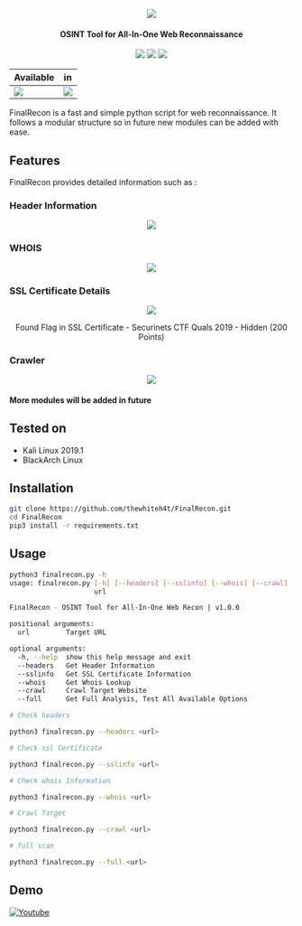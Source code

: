 <p align="center"><img src="https://i.imgur.com/REmgjGp.png"></p>

<h4 align="center">
OSINT Tool for All-In-One Web Reconnaissance
</h4>

<p align="center">
<img src="https://img.shields.io/badge/Python-3-brightgreen.svg?style=plastic">
<img src="https://img.shields.io/badge/OSINT-red.svg?style=plastic">
<img src="https://img.shields.io/badge/Web-red.svg?style=plastic">
</p>

| Available                            | in                                   |
|--------------------------------------|--------------------------------------|
| ![](https://i.imgur.com/IPiAUZi.png) | ![](https://i.imgur.com/z36xL8c.png) |

FinalRecon is a fast and simple python script for web reconnaissance. It follows a modular structure so in future new modules can be added with ease.

## Features

FinalRecon provides detailed information such as :

### Header Information
<p align="center"><img src="https://i.imgur.com/B7sblDP.png"></p>

### WHOIS
<p align="center"><img src="https://i.imgur.com/cDEJ79H.png"></p>

### SSL Certificate Details
<p align="center"><img src="https://i.imgur.com/PFZm0qx.png"></p>
<p align="center">Found Flag in SSL Certificate - Securinets CTF Quals 2019 - Hidden (200 Points)</p>

### Crawler
<p align="center"><img src="https://i.imgur.com/C8eQ8z3.png">

#### More modules will be added in future

## Tested on

* Kali Linux 2019.1
* BlackArch Linux

## Installation

```bash
git clone https://github.com/thewhiteh4t/FinalRecon.git
cd FinalRecon
pip3 install -r requirements.txt
```

## Usage

```bash
python3 finalrecon.py -h
usage: finalrecon.py [-h] [--headers] [--sslinfo] [--whois] [--crawl] [--full]
                     url

FinalRecon - OSINT Tool for All-In-One Web Recon | v1.0.0

positional arguments:
  url         Target URL

optional arguments:
  -h, --help  show this help message and exit
  --headers   Get Header Information
  --sslinfo   Get SSL Certificate Information
  --whois     Get Whois Lookup
  --crawl     Crawl Target Website
  --full      Get Full Analysis, Test All Available Options
```

```bash
# Check headers

python3 finalrecon.py --headers <url>

# Check ssl Certificate

python3 finalrecon.py --sslinfo <url>

# Check whois Information

python3 finalrecon.py --whois <url>

# Crawl Target

python3 finalrecon.py --crawl <url>

# full scan

python3 finalrecon.py --full <url>
```

## Demo
[![Youtube](https://i.imgur.com/jY0V6ln.png)](https://www.youtube.com/watch?v=5s0ghojbUtQ)
